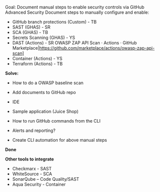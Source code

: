 Goal: Document manual steps to enable security controls via GitHub Advanced Security
Document steps to manually configure and enable:
-	GitHub branch protections (Custom) - TB
-	SAST (GHAS) - SR
-	SCA (GHAS) - TB
-	Secrets Scanning (GHAS) - YS
-	DAST (Actions) - SR
  OWASP ZAP API Scan · Actions · GitHub Marketplace|https://github.com/marketplace/actions/owasp-zap-api-scan]
-	Container (Actions) - YS
-	Terraform (Actions) - TB



__Solve:__
- How to do a OWASP baseline scan
- Add documents to GitHub repo
- IDE
- Sample application (Juice Shop)

- How to run GitHub commands from the CLI
- Alerts and reporting?
- Create CLI automation for above manual steps

__Done__

__Other tools to integrate__
- Checkmarx - SAST
- WhiteSource - SCA
- SonarQube – Code Quality/SAST
- Aqua Security - Container
